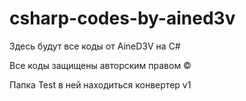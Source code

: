 # csharp-codes-by-ained3v
Здесь будут все коды от AineD3V на C#


Все коды защищены авторским правом ©

Папка Test в ней находиться конвертер v1

